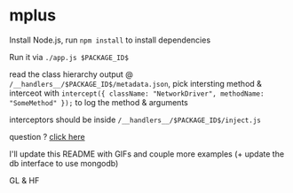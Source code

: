 # mplus

Install Node.js, run `npm install` to install dependencies 

Run it via `./app.js $PACKAGE_ID$`

read the class hierarchy output @ `/__handlers__/$PACKAGE_ID$/metadata.json`, pick intersting method & interceot with `intercept({ className: "NetworkDriver", methodName: "SomeMethod" });` to log the method & arguments

interceptors should be inside `/__handlers__/$PACKAGE_ID$/inject.js` 

question ? [click here](https://github.com/iddoeldor/mplus/issues/new)

I'll update this README with GIFs and couple more examples (+ update the db interface to use mongodb)


GL & HF
